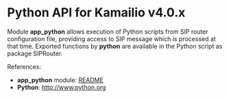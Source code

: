 # Python API for Kamailio v4.0.x

Module **app_python** allows execution of Python scripts from SIP router
configuration file, providing access to SIP message which is processed
at that time. Exported functions by **python** are available in the
Python script as package SIPRouter.

References:

-   **app_python** module:
    [README](http://kamailio.org/docs/modules/4.0.x/modules/app_python.html)
-   **Python**: <http://www.python.org>

